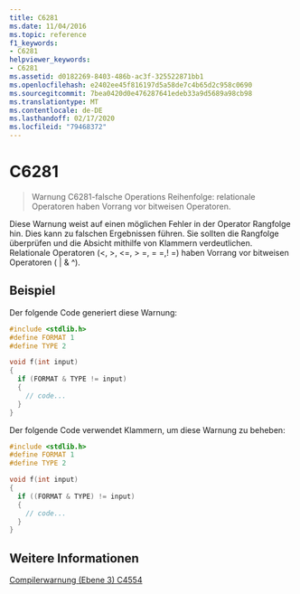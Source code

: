 ```yaml
---
title: C6281
ms.date: 11/04/2016
ms.topic: reference
f1_keywords:
- C6281
helpviewer_keywords:
- C6281
ms.assetid: d0182269-8403-486b-ac3f-325522871bb1
ms.openlocfilehash: e2402ee45f816197d5a58de7c4b65d2c958c0690
ms.sourcegitcommit: 7bea0420d0e476287641edeb33a9d5689a98cb98
ms.translationtype: MT
ms.contentlocale: de-DE
ms.lasthandoff: 02/17/2020
ms.locfileid: "79468372"
---
```

# <a name="c6281"></a>C6281

> Warnung C6281-falsche Operations Reihenfolge: relationale Operatoren haben Vorrang vor bitweisen Operatoren.

Diese Warnung weist auf einen möglichen Fehler in der Operator Rangfolge hin. Dies kann zu falschen Ergebnissen führen. Sie sollten die Rangfolge überprüfen und die Absicht mithilfe von Klammern verdeutlichen. Relationale Operatoren (\<, >, \<=, > =, = =,! =) haben Vorrang vor bitweisen Operatoren ( &#124; & ^).

## <a name="example"></a>Beispiel

Der folgende Code generiert diese Warnung:

```cpp
#include <stdlib.h>
#define FORMAT 1
#define TYPE 2

void f(int input)
{
  if (FORMAT & TYPE != input)
  {
    // code...
  }
}
```

Der folgende Code verwendet Klammern, um diese Warnung zu beheben:

```cpp
#include <stdlib.h>
#define FORMAT 1
#define TYPE 2

void f(int input)
{
  if ((FORMAT & TYPE) != input)
  {
    // code...
  }
}
```

## <a name="see-also"></a>Weitere Informationen

[Compilerwarnung (Ebene 3) C4554](/cpp/error-messages/compiler-warnings/compiler-warning-level-3-c4554)
